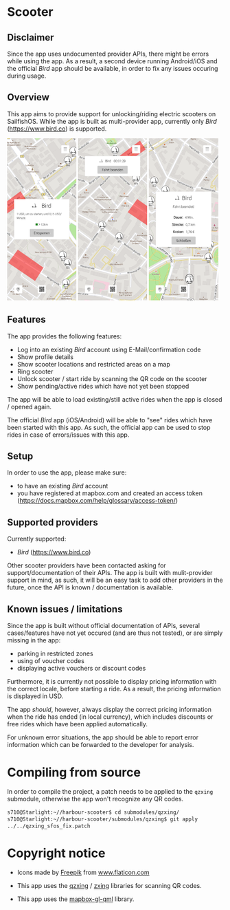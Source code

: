 # Scooter

## Disclaimer
Since the app uses undocumented provider APIs, there might be errors while using the app. As a result, a second device running Android/iOS and the official *Bird* app should be available, in order to fix any issues occuring during usage.

## Overview
This app aims to provide support for unlocking/riding electric scooters on SailfishOS. While the app is built as multi-provider app, currently only *Bird* (https://www.bird.co) is supported.

<p float="left">
<img title="Screenshot" alt="Screenshot" width="32%" src="screenshots/screenshot.png">
<img title="Screenshot" alt="Screenshot" width="32%" src="screenshots/screenshot2.png">
<img title="Screenshot" alt="Screenshot" width="32%" src="screenshots/screenshot3.png">
</p>

## Features

The app provides the following features:

- Log into an existing *Bird* account using E-Mail/confirmation code
- Show profile details
- Show scooter locations and restricted areas on a map
- Ring scooter
- Unlock scooter / start ride by scanning the QR code on the scooter
- Show pending/active rides which have not yet been stopped

The app will be able to load existing/still active rides when the app is closed / opened again.

The official *Bird* app (iOS/Android) will be able to "see" rides which have been started with this app. As such, the official app can be used to stop rides in case of errors/issues with this app.

## Setup

In order to use the app, please make sure:

- to have an existing *Bird* account
- you have registered at mapbox.com and created an access token (https://docs.mapbox.com/help/glossary/access-token/)

## Supported providers

Currently supported:
- *Bird* (https://www.bird.co)


Other scooter providers have been contacted asking for support/documentation of their APIs. The app is built with mulit-provider support in mind, as such, it will be an easy task to add other providers in the future, once the API is known / documentation is available.

## Known issues / limitations

Since the app is built without official documentation of APIs, several cases/features have not yet occured (and are thus not tested), or are simply missing in the app:

- parking in restricted zones
- using of voucher codes
- displaying active vouchers or discount codes

Furthermore, it is currently not possible to display pricing information with the correct locale, before starting a ride. As a result, the pricing information is displayed in USD.

The app *should*, however, always display the correct pricing information when the ride has ended (in local currency), which includes discounts or free rides which have been applied automatically.

For unknown error situations, the app should be able to report error information which can be forwarded to the developer for analysis.

# Compiling from source

In order to compile the project, a patch needs to be applied to the `qzxing` submodule, otherwise the app won't recognize any QR codes.

```
s710@Starlight:~//harbour-scooter$ cd submodules/qzxing/
s710@Starlight:~//harbour-scooter/submodules/qzxing$ git apply ../../qzxing_sfos_fix.patch

``` 


# Copyright notice

- Icons made by <a href="https://www.freepik.com" title="Freepik">Freepik</a> from <a href="https://www.flaticon.com/" title="Flaticon">www.flaticon.com</a>

    
- This app uses the [qzxing](https://github.com/ftylitak/qzxing/) / [zxing](https://github.com/zxing/zxing) libraries for scanning QR codes.

 - This app uses the [mapbox-gl-qml](https://github.com/rinigus/mapbox-gl-qml) library.